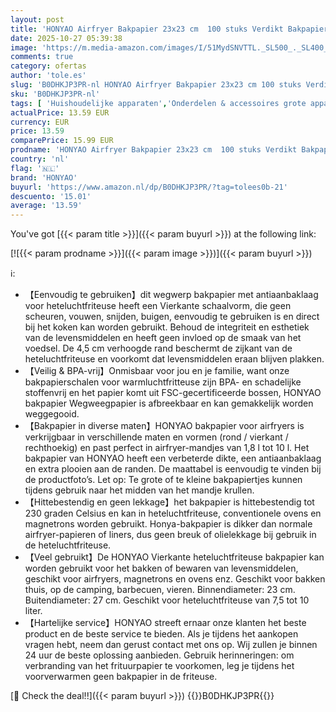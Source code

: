 ```yaml
---
layout: post
title: 'HONYAO Airfryer Bakpapier 23x23 cm  100 stuks Verdikt Bakpapier XXL voor Hetelucht Friteuse 7 5-10 L  Wegwerp Air Fryer Papieren Voeringen voor Frituren  Bakken  Braden en Oliebestendig - Vierkante'
date: 2025-10-27 05:39:38
image: 'https://m.media-amazon.com/images/I/51MydSNVTTL._SL500_._SL400_.jpg'
comments: true
category: ofertas
author: 'tole.es'
slug: 'B0DHKJP3PR-nl HONYAO Airfryer Bakpapier 23x23 cm 100 stuks Verdikt...'
sku: 'B0DHKJP3PR-nl'
tags: [ 'Huishoudelijke apparaten','Onderdelen & accessoires grote apparaten','Onderdelen & accessoires voor kleine apparaten','Wonen & keuken','honyao','🇳🇱', ]
actualPrice: 13.59 EUR
currency: EUR
price: 13.59
comparePrice: 15.99 EUR
prodname: 'HONYAO Airfryer Bakpapier 23x23 cm  100 stuks Verdikt Bakpapier XXL voor Hetelucht Friteuse 7 5-10 L  Wegwerp Air Fryer Papieren Voeringen voor Frituren  Bakken  Braden en Oliebestendig - Vierkante'
country: 'nl'
flag: '🇳🇱'
brand: 'HONYAO'
buyurl: 'https://www.amazon.nl/dp/B0DHKJP3PR/?tag=tolees0b-21'
descuento: '15.01'
average: '13.59'
---
```


You've got [{{< param title >}}]({{< param buyurl >}}) at the following link:

[![{{< param prodname >}}]({{< param image >}})]({{< param buyurl >}})

ℹ️:

- 【Eenvoudig te gebruiken】dit wegwerp bakpapier met antiaanbaklaag voor heteluchtfriteuse heeft een Vierkante schaalvorm, die geen scheuren, vouwen, snijden, buigen, eenvoudig te gebruiken is en direct bij het koken kan worden gebruikt. Behoud de integriteit en esthetiek van de levensmiddelen en heeft geen invloed op de smaak van het voedsel. De 4,5 cm verhoogde rand beschermt de zijkant van de heteluchtfriteuse en voorkomt dat levensmiddelen eraan blijven plakken.
- 【Veilig & BPA-vrij】Onmisbaar voor jou en je familie, want onze bakpapierschalen voor warmluchtfritteuse zijn BPA- en schadelijke stoffenvrij en het papier komt uit FSC-gecertificeerde bossen, HONYAO bakpapier Wegweegpapier is afbreekbaar en kan gemakkelijk worden weggegooid.
- 【Bakpapier in diverse maten】HONYAO bakpapier voor airfryers is verkrijgbaar in verschillende maten en vormen (rond / vierkant / rechthoekig) en past perfect in airfryer-mandjes van 1,8 l tot 10 l. Het bakpapier van HONYAO heeft een verbeterde dikte, een antiaanbaklaag en extra plooien aan de randen. De maattabel is eenvoudig te vinden bij de productfoto’s. Let op: Te grote of te kleine bakpapiertjes kunnen tijdens gebruik naar het midden van het mandje krullen.
- 【Hittebestendig en geen lekkage】het bakpapier is hittebestendig tot 230 graden Celsius en kan in heteluchtfriteuse, conventionele ovens en magnetrons worden gebruikt. Honya-bakpapier is dikker dan normale airfryer-papieren of liners, dus geen breuk of olielekkage bij gebruik in de heteluchtfriteuse.
- 【Veel gebruikt】De HONYAO Vierkante heteluchtfriteuse bakpapier kan worden gebruikt voor het bakken of bewaren van levensmiddelen, geschikt voor airfryers, magnetrons en ovens enz. Geschikt voor bakken thuis, op de camping, barbecuen, vieren. Binnendiameter: 23 cm. Buitendiameter: 27 cm. Geschikt voor heteluchtfriteuse van 7,5 tot 10 liter.
- 【Hartelijke service】HONYAO streeft ernaar onze klanten het beste product en de beste service te bieden. Als je tijdens het aankopen vragen hebt, neem dan gerust contact met ons op. Wij zullen je binnen 24 uur de beste oplossing aanbieden. Gebruik herinneringen: om verbranding van het frituurpapier te voorkomen, leg je tijdens het voorverwarmen geen bakpapier in de friteuse.

[🛒 Check the deal!!]({{< param buyurl >}})
{{<world>}}B0DHKJP3PR{{</world>}}
